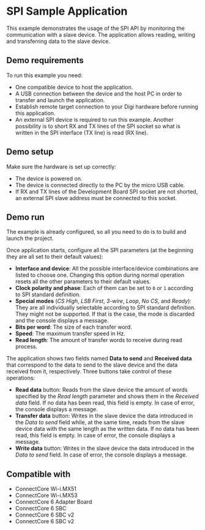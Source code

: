 SPI Sample Application
======================

This example demonstrates the usage of the SPI API by monitoring the
communication with a slave device. The application allows reading, writing and
transferring data to the slave device.

Demo requirements
-----------------

To run this example you need:

* One compatible device to host the application.
* A USB connection between the device and the host PC in order to transfer and launch the application.
* Establish remote target connection to your Digi hardware before running this
  application.
* An external SPI device is required to run this example. Another possibility is
  to short RX and TX lines of the SPI socket so what is written in the SPI
  interface (TX line) is read (RX line).

Demo setup
----------

Make sure the hardware is set up correctly:

* The device is powered on.
* The device is connected directly to the PC by the micro USB cable.
* If RX and TX lines of the Development Board SPI socket are not shorted, an
  external SPI slave address must be connected to this socket.
	   
Demo run
--------

The example is already configured, so all you need to do is to build and 
launch the project.
  
Once application starts, configure all the SPI parameters (at the beginning
they are all set to their default values):

* **Interface and device**: All the possible interface/device combinations are
  listed to choose one. Changing this option during normal operation resets all
  the other parameters to their default values.
* **Clock polarity and phase**: Each of them can be set to `0` or `1` according
  to SPI standard definition.
* **Special modes** (_CS High_, _LSB First_, _3-wire_, _Loop_, _No CS_, and
  _Ready_): They are all individually selectable according to SPI standard
  definition. They might not be supported. If that is the case, the mode is
  discarded and the console displays a message.
* **Bits per word**: The size of each transfer word.
* **Speed**: The maximum transfer speed in Hz.
* **Read length**: The amount of transfer words to receive during read process.

The application shows two fields named **Data to send** and **Received data**
that correspond to the data to send to the slave device and the data received
from it, respectively. Three buttons take control of these operations:

* **Read data** button: Reads from the slave device the amount of words
  specified by the _Read length_ parameter and shows them in the _Received data_
  field. If no data has been read, this field is empty. In case of error, the
  console displays a message.
* **Transfer data** button: Writes in the slave device the data introduced in
  the _Data to send_ field while, at the same time, reads from the slave device
  data with the same length as the written data. If no data has been read,
  this field is empty. In case of error, the console displays a message.
* **Write data** button: Writes in the slave device the data introduced in the
  _Data to send_ field. In case of error, the console displays a message.

Compatible with
---------------

* ConnectCore Wi-i.MX51
* ConnectCore Wi-i.MX53
* ConnectCore 6 Adapter Board
* ConnectCore 6 SBC
* ConnectCore 6 SBC v2
* ConnectCore 6 SBC v2